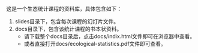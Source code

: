 这是一个生态统计课程的资料库，具体包含如下：

1. slides目录下，包含每次课程的幻灯片文件。
2. docs目录下，包含该统计课程的书本状资料。
    - 请下载整个docs目录后，点击docs/indix.html文件即可在浏览器中查看。  
    - 或者直接打开docs/ecological-statistics.pdf文件即可查看。